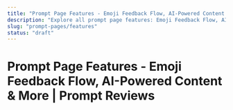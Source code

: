 ```yaml
---
title: "Prompt Page Features - Emoji Feedback Flow, AI-Powered Content & More | Prompt Reviews"
description: "Explore all prompt page features: Emoji Feedback Flow, AI-powered content generation, QR codes, customization, analytics, and more."
slug: "prompt-pages/features"
status: "draft"
---
```


# Prompt Page Features - Emoji Feedback Flow, AI-Powered Content & More | Prompt Reviews

